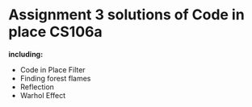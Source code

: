 # Assignment 3 solutions of Code in place CS106a
**including:**
* Code in Place Filter 
* Finding forest flames
* Reflection
* Warhol Effect
